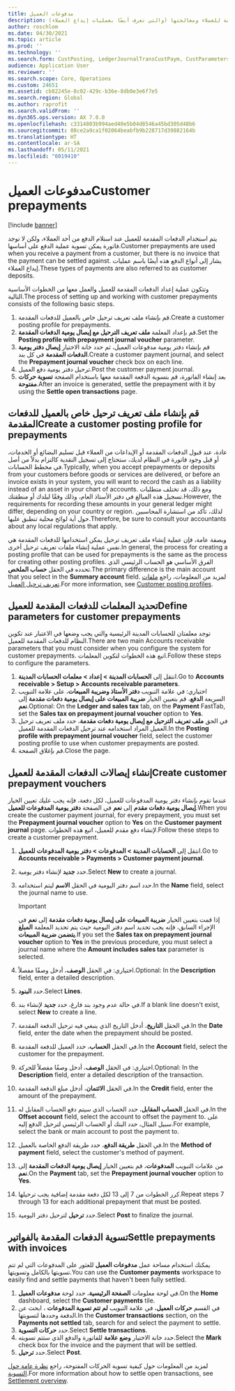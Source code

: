 ```yaml
---
title: مدفوعات العميل
description: يوضح هذا الموضوع كيفية إعداد الدفعات المقدمة للعملاء ومعالجتها (والتي تعرف أيضًا بعمليات إيداع العملاء).
author: roschlom
ms.date: 04/30/2021
ms.topic: article
ms.prod: ''
ms.technology: ''
ms.search.form: CustPosting, LedgerJournalTransCustPaym, CustParameters
audience: Application User
ms.reviewer: ''
ms.search.scope: Core, Operations
ms.custom: 24651
ms.assetid: cb82245e-8c02-429c-b36e-8db0e3e6f7e5
ms.search.region: Global
ms.author: raprofit
ms.search.validFrom: ''
ms.dyn365.ops.version: AX 7.0.0
ms.openlocfilehash: c3314803b994aed40e5b04d8546a45bd305d48b6
ms.sourcegitcommit: 08ce2a9ca1f02064beabfb9b228717d39882164b
ms.translationtype: HT
ms.contentlocale: ar-SA
ms.lasthandoff: 05/11/2021
ms.locfileid: "6019410"
---
```

# <a name="customer-prepayments"></a><span data-ttu-id="91e0c-103">مدفوعات العميل</span><span class="sxs-lookup"><span data-stu-id="91e0c-103">Customer prepayments</span></span>

[!include [banner](../includes/banner.md)]

<span data-ttu-id="91e0c-104">يتم استخدام الدفعات المقدمة للعميل عند استلام الدفع من أحد العملاء، ولكن لا توجد فاتورة يمكن تسوية عملية الدفع على أساسها.</span><span class="sxs-lookup"><span data-stu-id="91e0c-104">Customer prepayments are used when you receive a payment from a customer, but there is no invoice that the payment can be settled against.</span></span> <span data-ttu-id="91e0c-105">يشار إلى أنواع الدفع هذه أيضًا باسم عمليات إيداع العملاء.</span><span class="sxs-lookup"><span data-stu-id="91e0c-105">These types of payments are also referred to as customer deposits.</span></span>

<span data-ttu-id="91e0c-106">وتتكون عملية إعداد الدفعات المقدمة للعميل والعمل معها من الخطوات الأساسية التالية.</span><span class="sxs-lookup"><span data-stu-id="91e0c-106">The process of setting up and working with customer prepayments consists of the following basic steps.</span></span>

1. <span data-ttu-id="91e0c-107">قم بإنشاء ملف تعريف ترحيل خاص بالعميل للدفعات المقدمة.</span><span class="sxs-lookup"><span data-stu-id="91e0c-107">Create a customer posting profile for prepayments.</span></span>
2. <span data-ttu-id="91e0c-108">قم بإعداد المعلمة **ملف تعريف الترحيل مع إيصال يومية الدفعات المقدمة**.</span><span class="sxs-lookup"><span data-stu-id="91e0c-108">Set the **Posting profile with prepayment journal voucher** parameter.</span></span>
3. <span data-ttu-id="91e0c-109">قم بإنشاء دفتر يومية مدفوعات العميل، ثم حدد خانة الاختيار **إيصال دفتر يومية الدفعات المقدمة** في كل بند.</span><span class="sxs-lookup"><span data-stu-id="91e0c-109">Create a customer payment journal, and select the **Prepayment journal voucher** check box on each line.</span></span>
4. <span data-ttu-id="91e0c-110">ترحيل دفتر يومية دفع العميل.</span><span class="sxs-lookup"><span data-stu-id="91e0c-110">Post the customer payment journal.</span></span>
5. <span data-ttu-id="91e0c-111">بعد إنشاء الفاتورة، قم بتسوية الدفعة المقدمة معها باستخدام الصفحة **تسوية حركات مفتوحة**.</span><span class="sxs-lookup"><span data-stu-id="91e0c-111">After an invoice is generated, settle the prepayment with it by using the **Settle open transactions** page.</span></span>

## <a name="create-a-customer-posting-profile-for-prepayments"></a><span data-ttu-id="91e0c-112">قم بإنشاء ملف تعريف ترحيل خاص بالعميل للدفعات المقدمة</span><span class="sxs-lookup"><span data-stu-id="91e0c-112">Create a customer posting profile for prepayments</span></span>

<span data-ttu-id="91e0c-113">عادة، عند قبول الدفعات المقدمة أو الإيداعات من العملاء قبل تسليم البضائع أو الخدمات، أو قبل وجود فاتورة في النظام لديك، ستحتاج إلى تسجيل النقدية كالتزام بدلاً من أصل في مخطط الحسابات.</span><span class="sxs-lookup"><span data-stu-id="91e0c-113">Typically, when you accept prepayments or deposits from your customers before goods or services are delivered, or before an invoice exists in your system, you will want to record the cash as a liability instead of an asset in your chart of accounts.</span></span> <span data-ttu-id="91e0c-114">ومع ذلك، قد تختلف متطلبات تسجيل هذه المبالغ في دفتر الأستاذ العام، وذلك وفقًا لبلدك أو منطقتك.</span><span class="sxs-lookup"><span data-stu-id="91e0c-114">However, the requirements for recording these amounts in your general ledger might differ, depending on your country or region.</span></span> <span data-ttu-id="91e0c-115">لذلك، تأكد من استشارة المحاسبين حول أية لوائح محلية تنطبق عليها.</span><span class="sxs-lookup"><span data-stu-id="91e0c-115">Therefore, be sure to consult your accountants about any local regulations that apply.</span></span>

<span data-ttu-id="91e0c-116">وبصفة عامة، فإن عملية إنشاء ملف تعريف ترحيل يمكن استخدامها للدفعات المقدمة هي نفس عملية إنشاء ملفات تعريف ترحيل أخرى.</span><span class="sxs-lookup"><span data-stu-id="91e0c-116">In general, the process for creating a posting profile that can be used for prepayments is the same as the process for creating other posting profiles.</span></span> <span data-ttu-id="91e0c-117">الفرق الأساسي هو الحساب الرئيسي الذي تحدده في الحقل **حساب الملخص**.</span><span class="sxs-lookup"><span data-stu-id="91e0c-117">The primary difference is the main account that you select in the **Summary account** field.</span></span> <span data-ttu-id="91e0c-118">لمزيد من المعلومات، راجع [ملفات تعريف ترحيل العميل](customer-posting-profiles.md).</span><span class="sxs-lookup"><span data-stu-id="91e0c-118">For more information, see [Customer posting profiles](customer-posting-profiles.md).</span></span>

## <a name="define-parameters-for-customer-prepayments"></a><span data-ttu-id="91e0c-119">تحديد المعلمات للدفعات المقدمة للعميل</span><span class="sxs-lookup"><span data-stu-id="91e0c-119">Define parameters for customer prepayments</span></span>

<span data-ttu-id="91e0c-120">توجد معلمتان للحسابات المدينة الرئيسية والتي يجب وضعها في الاعتبار عند تكوين النظام للدفعات المقدمة للعميل.</span><span class="sxs-lookup"><span data-stu-id="91e0c-120">There are two main Accounts receivable parameters that you must consider when you configure the system for customer prepayments.</span></span> <span data-ttu-id="91e0c-121">اتبع هذه الخطوات لتكوين المعلمات.</span><span class="sxs-lookup"><span data-stu-id="91e0c-121">Follow these steps to configure the parameters.</span></span>

1. <span data-ttu-id="91e0c-122">انتقل إلى **الحسابات المدينة \> إعداد \> معلمات الحسابات المدينة**.</span><span class="sxs-lookup"><span data-stu-id="91e0c-122">Go to **Accounts receivable \> Setup \> Accounts receivable parameters**.</span></span>
2. <span data-ttu-id="91e0c-123">اختياري: في علامة التبويب **دفتر الأستاذ وضريبة المبيعات**، على علامة التبويب السريعة **الدفع**، قم بتعيين الخيار **ضريبة المبيعات على إيصال يومية دفعات مقدمة** إلى **نعم**.</span><span class="sxs-lookup"><span data-stu-id="91e0c-123">Optional: On the **Ledger and sales tax** tab, on the **Payment** FastTab, set the **Sales tax on prepayment journal voucher** option to **Yes**.</span></span>
3. <span data-ttu-id="91e0c-124">في الحق **ملف تعريف الترحيل مع إيصال يومية دفعات مقدمة**، حدد ملف تعريف ترحيل العميل المراد استخدامه عند ترحيل الدفعات المقدمة للعميل.</span><span class="sxs-lookup"><span data-stu-id="91e0c-124">In the **Posting profile with prepayment journal voucher** field, select the customer posting profile to use when customer prepayments are posted.</span></span>
4. <span data-ttu-id="91e0c-125">قم بإغلاق الصفحة.</span><span class="sxs-lookup"><span data-stu-id="91e0c-125">Close the page.</span></span>

## <a name="create-customer-prepayment-vouchers"></a><span data-ttu-id="91e0c-126">إنشاء إيصالات الدفعات المقدمة للعميل</span><span class="sxs-lookup"><span data-stu-id="91e0c-126">Create customer prepayment vouchers</span></span>

<span data-ttu-id="91e0c-127">عندما تقوم بإنشاء دفتر يومية المدفوعات للعميل، لكل دفعة، فإنه يجب عليك تعيين الخيار **إيصال يومية دفعات مقدم** إلى **نعم** في الصفحة **دفتر يومية المدفوعات للعميل**.</span><span class="sxs-lookup"><span data-stu-id="91e0c-127">When you create the customer payment journal, for every prepayment, you must set the **Prepayment journal voucher** option to **Yes** on the **Customer payment journal** page.</span></span> <span data-ttu-id="91e0c-128">لإنشاء دفع مقدم للعميل، اتبع هذه الخطوات.</span><span class="sxs-lookup"><span data-stu-id="91e0c-128">Follow these steps to create a customer prepayment.</span></span>

1. <span data-ttu-id="91e0c-129">انتقل إلى **الحسابات المدينة \> المدفوعات \> دفتر يومية المدفوعات للعميل**.</span><span class="sxs-lookup"><span data-stu-id="91e0c-129">Go to **Accounts receivable \> Payments \> Customer payment journal**.</span></span>
2. <span data-ttu-id="91e0c-130">حدد **جديد** لإنشاء دفتر يومية.</span><span class="sxs-lookup"><span data-stu-id="91e0c-130">Select **New** to create a journal.</span></span>
3. <span data-ttu-id="91e0c-131">حدد اسم دفتر اليومية في الحقل **الاسم** ليتم استخدامه.</span><span class="sxs-lookup"><span data-stu-id="91e0c-131">In the **Name** field, select the journal name to use.</span></span>

    > [!IMPORTANT]
    > <span data-ttu-id="91e0c-132">إذا قمت بتعيين الخيار **ضريبة المبيعات على إيصال يومية دفعات مقدمة** إلى **نعم** في الإجراء السابق، فإنه يجب تحديد اسم دفتر اليومية حيث يتم تحديد المعلمة **المبلغ يتضمن ضريبة المبيعات**.</span><span class="sxs-lookup"><span data-stu-id="91e0c-132">If you set the **Sales tax on prepayment journal voucher** option to **Yes** in the previous procedure, you must select a journal name where the **Amount includes sales tax** parameter is selected.</span></span> 

4. <span data-ttu-id="91e0c-133">اختياري: في الحقل **الوصف**، أدخل وصفًا مفصلاً.</span><span class="sxs-lookup"><span data-stu-id="91e0c-133">Optional: In the **Description** field, enter a detailed description.</span></span>
5. <span data-ttu-id="91e0c-134">حدد **البنود**.</span><span class="sxs-lookup"><span data-stu-id="91e0c-134">Select **Lines**.</span></span>
6. <span data-ttu-id="91e0c-135">في حالة عدم وجود بند فارغ، حدد **جديد** لإنشاء بند.</span><span class="sxs-lookup"><span data-stu-id="91e0c-135">If a blank line doesn't exist, select **New** to create a line.</span></span>
7. <span data-ttu-id="91e0c-136">في الحقل **التاريخ**، أدخل التاريخ الذي ينبغي فيه ترحيل الدفعة المقدمة.</span><span class="sxs-lookup"><span data-stu-id="91e0c-136">In the **Date** field, enter the date when the prepayment should be posted.</span></span>
8. <span data-ttu-id="91e0c-137">في الحقل **الحساب**، حدد العميل للدفعة المقدمة.</span><span class="sxs-lookup"><span data-stu-id="91e0c-137">In the **Account** field, select the customer for the prepayment.</span></span>
9. <span data-ttu-id="91e0c-138">اختياري: في الحقل **الوصف**، أدخل وصفًا مفصلاً للحركة.</span><span class="sxs-lookup"><span data-stu-id="91e0c-138">Optional: In the **Description** field, enter a detailed description of the transaction.</span></span>
10. <span data-ttu-id="91e0c-139">في الحقل **الائتمان**، أدخل مبلغ الدفعة المقدمة.</span><span class="sxs-lookup"><span data-stu-id="91e0c-139">In the **Credit** field, enter the amount of the prepayment.</span></span>
11. <span data-ttu-id="91e0c-140">في الحقل **الحساب المقابل**، حدد الحساب الذي سيتم دفع الحساب المقابل له.</span><span class="sxs-lookup"><span data-stu-id="91e0c-140">In the **Offset account** field, select the account to offset the payment to.</span></span> <span data-ttu-id="91e0c-141">على سبيل المثال، حدد البنك أو الحساب الرئيسي لترحيل الدفع إليه.</span><span class="sxs-lookup"><span data-stu-id="91e0c-141">For example, select the bank or main account to post the payment to.</span></span>
12. <span data-ttu-id="91e0c-142">في الحقل **طريقة الدفع**، حدد طريقة الدفع الخاصة بالعميل.</span><span class="sxs-lookup"><span data-stu-id="91e0c-142">In the **Method of payment** field, select the customer's method of payment.</span></span>
13. <span data-ttu-id="91e0c-143">من علامات التبويب **المدفوعات**، قم بتعيين الخيار **إيصال يومية الدفعات المقدمة**  إلى **نعم**.</span><span class="sxs-lookup"><span data-stu-id="91e0c-143">On the **Payment** tab, set the **Prepayment journal voucher** option to **Yes**.</span></span>
14. <span data-ttu-id="91e0c-144">كرر الخطوات من 7 إلى 13 لكل دفعة مقدمة إضافية يجب ترحيلها.</span><span class="sxs-lookup"><span data-stu-id="91e0c-144">Repeat steps 7 through 13 for each additional prepayment that must be posted.</span></span>
15. <span data-ttu-id="91e0c-145">حدد **ترحيل** لترحيل دفتر اليومية.</span><span class="sxs-lookup"><span data-stu-id="91e0c-145">Select **Post** to finalize the journal.</span></span>

## <a name="settle-prepayments-with-invoices"></a><span data-ttu-id="91e0c-146">تسوية الدفعات المقدمة بالفواتير</span><span class="sxs-lookup"><span data-stu-id="91e0c-146">Settle prepayments with invoices</span></span>

<span data-ttu-id="91e0c-147">يمكنك استخدام مساحة عمل **مدفوعات العميل** للعثور على المدفوعات التي لم تتم تسويتها بالكامل وتسويتها.</span><span class="sxs-lookup"><span data-stu-id="91e0c-147">You can use the **Customer payments** workspace to easily find and settle payments that haven't been fully settled.</span></span>

1. <span data-ttu-id="91e0c-148">في لوحة معلومات **الصفحة الرئيسية**، حدد لوحة **مدفوعات العميل**.</span><span class="sxs-lookup"><span data-stu-id="91e0c-148">On the **Home** dashboard, select the **Customer payments** tile.</span></span>
2. <span data-ttu-id="91e0c-149">في القسم **حركات العميل**، في علامة التبويب **لم تتم تسوية المدفوعات** ، ابحث عن الدفعة وحددها لتسويتها.</span><span class="sxs-lookup"><span data-stu-id="91e0c-149">In the **Customer transactions** section, on the **Payments not settled** tab, search for and select the payment to settle.</span></span>
3. <span data-ttu-id="91e0c-150">حدد **حركات التسوية**.</span><span class="sxs-lookup"><span data-stu-id="91e0c-150">Select **Settle transactions**.</span></span>
4. <span data-ttu-id="91e0c-151">حدد خانة الاختيار **وضع علامة** للفاتورة والدفع الذي ستتم تسويته.</span><span class="sxs-lookup"><span data-stu-id="91e0c-151">Select the **Mark** check box for the invoice and the payment that will be settled.</span></span>
5. <span data-ttu-id="91e0c-152">حدد **ترحيل**.</span><span class="sxs-lookup"><span data-stu-id="91e0c-152">Select **Post**.</span></span>

<span data-ttu-id="91e0c-153">لمزيد من المعلومات حول كيفية تسوية الحركات المفتوحة، راجع [نظرة عامة حول التسوية](/cash-bank-management/settlement-overview.md).</span><span class="sxs-lookup"><span data-stu-id="91e0c-153">For more information about how to settle open transactions, see [Settlement overview](/cash-bank-management/settlement-overview.md).</span></span>
